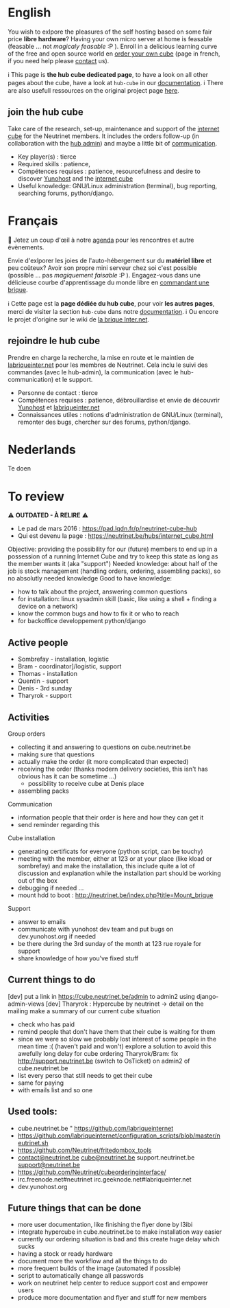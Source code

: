 <!-- TITLE: hub cube -->
<!-- SUBTITLE: Brique Internet, Cube, InternetBrik, Da Kub, ... -->

# English
You wish to exlpore the pleasures of the self hosting based on some fair price **libre hardware**?
Having your own micro server at home is feasable (feasable ... not *magicaly feasable* :P ).
Enroll in a delicious learning curve of the free and open source world en [order your own cube](https://admin.neutrinet.be/) (page in french, if you need help please [contact](contact) us).

:information_source: This page is **the hub cube dedicated page**, to have a look on all other pages about the cube, have a look at `hub-cube` in our [documentation](all).
:information_source: There are also usefull ressources on the original project page [here](https://wiki.labriqueinter.net/doku.php).

## join the hub cube

Take care of the research, set-up, maintenance and support of the [internet cube](https://internetcu.be/) for the Neutrinet members.
It includes the orders follow-up (in collaboration with the [hub admin](administration)) and maybe a little bit of [communication](communication).

* Key player(s) : tierce
* Required skills : patience, 
* Compétences requises : patience, resourcefulness and desire to discover [Yunohost](https://yunohost.org) and the [internet cube](https://internetcu.be/)
* Useful knowledge: GNU/Linux administration (terminal), bug reporting, searching forums, python/django. 
# Français
:calendar: Jetez un coup d'œil à notre [agenda](agenda) pour les rencontres et autre évènements.

Envie d'exlporer les joies de l'auto-hébergement sur du **matériel libre** et peu coûteux?
Avoir son propre mini serveur chez soi c'est possible (possible ... pas *magiquement faisable* :P ).
Engagez-vous dans une délicieuse courbe d'apprentissage du monde libre en [commandant une brique](https://admin.neutrinet.be/).

:information_source: Cette page est la **page dédiée du hub cube**, pour voir **les autres pages**, merci de visiter la section `hub-cube` dans notre [documentation](all).
:information_source: Ou encore le projet d'origine sur le wiki de [la brique Inter.net](https://wiki.labriqueinter.net/doku.php).

## rejoindre le hub cube

Prendre en charge la recherche, la mise en route et le maintien de [labriqueinter.net](http://labriqueinter.net/) pour les membres de 
Neutrinet. Cela inclu le suivi des commandes (avec le hub-admin), la communication (avec le hub-communication) et le support.

* Personne de contact : tierce
* Compétences requises : patience, débrouillardise et envie de découvrir [Yunohost](https://yunohost.org) et [labriqueinter.net](http://labriqueinter.net/)
* Connaissances utiles : notions d'administration de GNU/Linux (terminal), remonter des bugs, chercher sur des forums, python/django.
# Nederlands
Te doen

# To review
:warning:  **OUTDATED - À RELIRE** :warning: 

* Le pad de mars 2016 : https://pad.lqdn.fr/p/neutrinet-cube-hub
* Qui est devenu la page : https://neutrinet.be/hubs/internet_cube.html

Objective: providing the possibility for our (future) members to end up in a possession of a running Internet Cube and try to keep this state as long as the member wants it (aka "support")
Needed knowledge: about half of the job is stock management (handling orders, ordering, assembling packs), so no absolutly needed knowledge
Good to have knowledge:

* how to talk about the project, answering common questions
* for installation: linux sysadmin skill (basic, like using a shell + finding a device on a network)
* know the common bugs and how to fix it or who to reach
* for backoffice developpement python/django

## Active people

* Sombrefay - installation, logistic
* Bram - coordinator]/logistic, support
* Thomas - installation
* Quentin - support
* Denis - 3rd sunday
* Tharyrok - support

## Activities

Group orders
* collecting it and answering to questions on cube.neutrinet.be
* making sure that questions
* actually make the order (it more complicated than expected)
* receiving the order (thanks modern delivery societies, this isn't has obvious has it can be sometime ...)
	* possibility to receive cube at Denis place
* assembling packs

Communication
* information people that their order is here and how they can get it
* send reminder regarding this

Cube installation
* generating certificats for everyone (python script, can be touchy)
* meeting with the member, either at 123 or at your place (like kload or sombrefay) and make the installation, this include quite a lot of discussion and explanation while the installation part should be working out of the box
* debugging if needed ...
* mount hdd to boot : http://neutrinet.be/index.php?title=Mount_brique

Support
* answer to emails
* communicate with yunohost dev team and put bugs on dev.yunohost.org if needed
* be there during the 3rd sunday of the month at 123 rue royale for support
* share knowledge of how you've fixed stuff

## Current things to do

[dev] put a link in https://cube.neutrinet.be/admin to admin2 using django-admin-views
[dev] Tharyrok : Hypercube by neutrinet -> detail on the mailing
make a summary of our current cube situation
* check who has paid
* remind people that don't have them that their cube is waiting for them
* since we were so slow we probably lost interest of some people in the mean time :( (haven't paid and won't)
explore a solution to avoid this awefully long delay for cube ordering
Tharyrok/Bram: fix http://support.neutrinet.be (switch to OsTicket)
on admin2 of cube.neutrinet.be
* list every perso that still needs to get their cube
* same for paying
* with emails list and so one

## Used tools:

* cube.neutrinet.be " https://github.com/labriqueinternet
* https://github.com/labriqueinternet/configuration_scripts/blob/master/neutrinet.sh
* https://github.com/Neutrinet/fritedombox_tools
* contact@neutrinet.be cube@neutrinet.be support.neutrinet.be support@neutrinet.be
* https://github.com/Neutrinet/cubeorderinginterface/
* irc.freenode.net#neutrinet irc.geeknode.net#labriqueinter.net
* dev.yunohost.org

## Future things that can be done

* more user documentation, like finishing the flyer done by l3ibi
* integrate hypercube in cube.neutrinet.be to make installation way easier
* currently our ordering situation is bad and this create huge delay which sucks
* having a stock or ready hardware
* document more the workflow and all the things to do
* more frequent builds of the image (automated if possible)
* script to automatically change all passwords
* work on neutrinet help center to reduce support cost and empower users
* produce more documentation and flyer and stuff for new members



